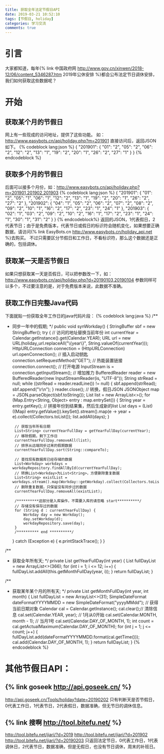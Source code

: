 ```yaml
---
title: 获取全年法定节假日API
date: 2019-03-21 10:52:10
tags: [节假日, holiday]
categories: 学习交流
comments: true
---
```

# 引言
大家都知道，每年{% link 中国政府网 http://www.gov.cn/xinwen/2018-12/06/content_5346287.htm 2019年公休安排 %}都会公布法定节日调休安排，我们如何获取这些数据呢？

# 开始

##  获取某个月的节假日
网上有一些现成的访问地址，提供了这些功能。
如：http://www.easybots.cn/api/holiday.php?m=201901 直接访问后，返回JSON如下。
{% codeblock lang:json %}
{
	"201901": {
		"01": "2",
		"05": "2",
		"06": "2",
		"12": "2",
		"13": "1",
		"19": "2",
		"20": "1",
		"26": "2",
		"27": "1"
	}
}
{% endcodeblock %}

##  获取多个月的节假日
后面可以接多个月份，如：http://www.easybots.cn/api/holiday.php?m=201901,201902,201903
{% codeblock lang:json %}
{
	"201901": {
		"01": "2",
		"05": "1",
		"06": "1",
		"12": "2",
		"13": "1",
		"19": "2",
		"20": "1",
		"26": "2",
		"27": "2"
	},
	"201902": {
		"04": "1",
		"05": "2",
		"06": "2",
		"07": "2",
		"08": "2",
		"09": "2",
		"10": "1",
		"16": "2",
		"17": "2",
		"23": "1",
		"24": "1"
	},
	"201903": {
		"02": "1",
		"03": "2",
		"09": "2",
		"10": "2",
		"16": "1",
		"17": "2",
		"23": "1",
		"24": "1",
		"30": "1",
		"31": "2"
	}
}
{% endcodeblock%}
返回的JSON，1代表假日，2代表节日；由于是免费版本，代表节日或假日的标识符会随机变化，如果想要正确数据，请访问{% link EasyBots.cn http://www.easybots.cn/holiday_api.net %}去购买。
不过只需要区分节假日和工作日，不看标识符，那么这个数据还是正确的，包括调休。

## 获取某一天是否节假日
如果只想获取某一天是否假日，可以把参数改一下，如：http://www.easybots.cn/api/holiday.php?d=20190103,20190104
参数同样可以多个，不过要注意的是，对于免费版本来说，此数据不准确。

## 获取工作日完整Java代码
下面就贴一份获取全年工作日的java代码片段：
{% codeblock lang:java %}
/**
 * 同步一年中的假期;
 */
public void synWorkday() {
    StringBuffer sbf = new StringBuffer();
    try {
        // 访问的地址替换当前年份
        int currentYear = Calendar.getInstance().get(Calendar.YEAR);
        URL url = new URL(holiday_url.replaceAll("\\{year\\}", String.valueOf(currentYear)));
        HttpURLConnection connection = (HttpURLConnection) url.openConnection();
        // 插入启动钥匙
        connection.setRequestMethod("GET");
        // 热能装置链接
        connection.connect();
        // 打开电源
        InputStream is = connection.getInputStream();
        // 增加推力
        BufferedReader reader = new BufferedReader(new InputStreamReader(is, "UTF-8"));
        String strRead = null;
        while ((strRead = reader.readLine()) != null) {
            sbf.append(strRead);
            sbf.append("\r\n");
        }
        reader.close();
        // 转换，假日JSON
        JSONObject map = JSON.parseObject(sbf.toString());
        List<String> list = new ArrayList<>();
        for (Map.Entry<String, Object> entry : map.entrySet()) {
            String year = entry.getKey();
            // 拼接年份到结果集，然后生成新的list
            List<String> days = (List<String>) ((Map) entry.getValue()).keySet().stream().map(e -> year + e).collect(Collectors.toList());
            list.addAll(days);
        }

        // 获取当年所有日期
        List<String> currentYearFullDay = getYearFullDay(currentYear);
        // 移除假期，剩下工作日
        currentYearFullDay.removeAll(list);
        // 排序从远端同步过来的假期数据
        currentYearFullDay.sort(String::compareTo);

        // 查找现有数据库已经存储的数据
        List<Workday> workdays = workdayRepository.findAllById(currentYearFullDay);
        // 转换List<Workday>为List<String>，方便删除重复数据
        List<String> existList = workdays.stream().map(Workday::getWorkday).collect(Collectors.toList());
        // 删除重复数据，只保留没有同步过的数据
        currentYearFullDay.removeAll(existList);

        /**********这部分是入库操作，不需要入库的请忽略 start**********/
        // 存储没有保存过的数据
        for (String d : currentYearFullDay) {
            Workday day = new Workday();
            day.setWorkday(d);
            workdayRepository.save(day);
        }
        /********** end **********/
    } catch (Exception e) {
        e.printStackTrace();
    }
}

/**
 * 获取全年所有天;
 */
private List<String> getYearFullDay(int year) {
    List<String> fullDayList = new ArrayList<>(366);
    for (int i = 1; i <= 12; i++) {
        fullDayList.addAll(this.getMonthFullDay(year, i));
    }
    return fullDayList;
}

/**
 * 获取某年某个月的所有天;
 */
private List<String> getMonthFullDay(int year, int month) {
    List<String> fullDayList = new ArrayList<>(31);
    SimpleDateFormat dateFormatYYYYMMDD = new SimpleDateFormat("yyyyMMdd");
    // 获得当前日期对象
    Calendar cal = Calendar.getInstance();
    cal.clear();// 清除信息
    cal.set(Calendar.YEAR, year);
    // 1月从0开始
    cal.set(Calendar.MONTH, month - 1);
    // 当月1号
    cal.set(Calendar.DAY_OF_MONTH, 1);
    int count = cal.getActualMaximum(Calendar.DAY_OF_MONTH);
    for (int j = 1; j <= count; j++) {
        fullDayList.add(dateFormatYYYYMMDD.format(cal.getTime()));
        cal.add(Calendar.DAY_OF_MONTH, 1);
    }
    return fullDayList;
}
{% endcodeblock %}

# 其他节假日API：
## {% link goseek http://api.goseek.cn/ %}
http://api.goseek.cn/Tools/holiday?date=20190202
只有判断天是否节假日，0代表工作日，1代表节日，2代表假日，数据准确，但无节日的调休信息。


## {% link 搜啊 http://tool.bitefu.net/ %}
http://tool.bitefu.net/jiari/?d=2019
http://tool.bitefu.net/jiari/?d=201902
http://tool.bitefu.net/jiari/?d=20190203
只返回法定节日，0代表工作日，1代表调休日，2代表节日，数据准确，但是无假日，也没有节日调休，周末的补班日。

